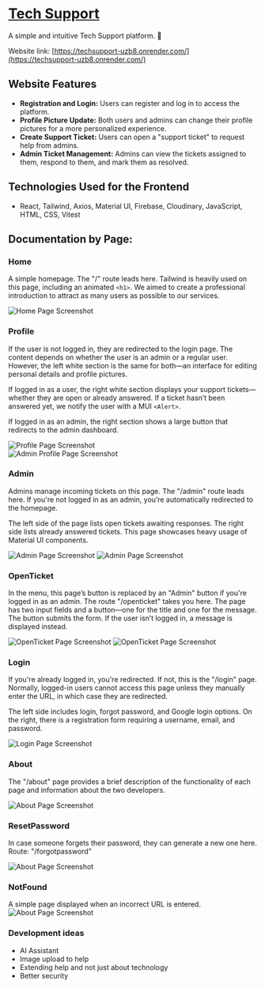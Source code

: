 
# [Tech Support](https://techsupport-uzb8.onrender.com/)

A simple and intuitive Tech Support platform. :tada:

Website link: [https://techsupport-uzb8.onrender.com/](https://techsupport-uzb8.onrender.com/)

## Website Features
- **Registration and Login:** Users can register and log in to access the platform.
- **Profile Picture Update:** Both users and admins can change their profile pictures for a more personalized experience.
- **Create Support Ticket:** Users can open a "support ticket" to request help from admins.
- **Admin Ticket Management:** Admins can view the tickets assigned to them, respond to them, and mark them as resolved.

## Technologies Used for the Frontend
- React, Tailwind, Axios, Material UI, Firebase, Cloudinary, JavaScript, HTML, CSS, Vitest

## Documentation by Page:
### Home
A simple homepage. The "/" route leads here. Tailwind is heavily used on this page, including an animated `<h1>`. We aimed to create a professional introduction to attract as many users as possible to our services.

![Home Page Screenshot](https://github.com/balhun/techsupport/blob/master/images/home.png)

### Profile
If the user is not logged in, they are redirected to the login page. The content depends on whether the user is an admin or a regular user. However, the left white section is the same for both—an interface for editing personal details and profile pictures. 

If logged in as a user, the right white section displays your support tickets—whether they are open or already answered. If a ticket hasn’t been answered yet, we notify the user with a MUI `<Alert>`.

If logged in as an admin, the right section shows a large button that redirects to the admin dashboard.

![Profile Page Screenshot](https://github.com/balhun/techsupport/blob/master/images/profile.png)  
![Admin Profile Page Screenshot](https://github.com/balhun/techsupport/blob/master/images/adminprofile.png)

### Admin
Admins manage incoming tickets on this page. The "/admin" route leads here. If you're not logged in as an admin, you’re automatically redirected to the homepage. 

The left side of the page lists open tickets awaiting responses. The right side lists already answered tickets. This page showcases heavy usage of Material UI components.

![Admin Page Screenshot](https://github.com/balhun/techsupport/blob/master/images/admin1.png)
![Admin Page Screenshot](https://github.com/balhun/techsupport/blob/master/images/admin2.png)

### OpenTicket
In the menu, this page’s button is replaced by an "Admin" button if you're logged in as an admin. The route "/openticket" takes you here. The page has two input fields and a button—one for the title and one for the message. The button submits the form. If the user isn’t logged in, a message is displayed instead.

![OpenTicket Page Screenshot](https://github.com/balhun/techsupport/blob/master/images/openticket1.png)
![OpenTicket Page Screenshot](https://github.com/balhun/techsupport/blob/master/images/openticket2.png)

### Login
If you're already logged in, you're redirected. If not, this is the "/login" page. Normally, logged-in users cannot access this page unless they manually enter the URL, in which case they are redirected. 

The left side includes login, forgot password, and Google login options. On the right, there is a registration form requiring a username, email, and password.

![Login Page Screenshot](https://github.com/balhun/techsupport/blob/master/images/login.png)

### About
The "/about" page provides a brief description of the functionality of each page and information about the two developers.

![About Page Screenshot](https://github.com/balhun/techsupport/blob/master/images/about.png)

### ResetPassword
In case someone forgets their password, they can generate a new one here. Route: "/forgotpassword"

![About Page Screenshot](https://github.com/balhun/techsupport/blob/master/images/forgotpassword.png)

### NotFound
A simple page displayed when an incorrect URL is entered.
![About Page Screenshot](https://github.com/balhun/techsupport/blob/master/images/notfound.png)

### Development ideas
- AI Assistant
- Image upload to help
- Extending help and not just about technology
- Better security
